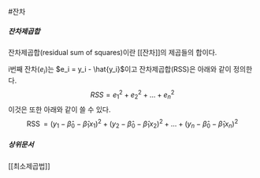 #잔차
##### 잔차제곱합
잔차제곱합(residual sum of squares)이란 [[잔차]]의 제곱들의 합이다.

i번째 잔차($e_i$)는 $e_i = y_i - \hat{y_i}$이고 잔차제곱합(RSS)은 아래와 같이 정의한다.
$$RSS=e_1^2 + e_2^2 + ... + e^2_n$$
이것은 또한 아래와 같이 쓸 수 있다.
$$\operatorname{RSS}=\left(y_1-\hat{\beta}_0-\hat{\beta}_1 x_1\right)^2+\left(y_2-\hat{\beta}_0-\hat{\beta}_1 x_2\right)^2+\ldots+\left(y_n-\hat{\beta}_0-\hat{\beta}_1 x_n\right)^2$$

##### 상위문서
[[최소제곱법]]